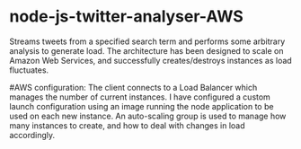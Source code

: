 # node-js-twitter-analyser-AWS
Streams tweets from a specified search term and performs some arbitrary analysis to generate load. The architecture has been designed to scale on Amazon Web Services, and successfully creates/destroys instances as load fluctuates. 

#AWS configuration:
The client connects to a Load Balancer which manages the number of current instances. I have configured a custom launch configuration using an image running the node application to be used on each new instance. 
An auto-scaling group is used to manage how many instances to create, and how to deal with changes in load accordingly.

